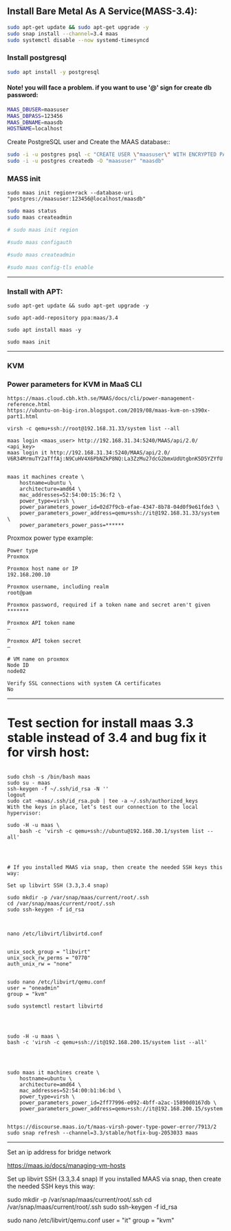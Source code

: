 ## Install Bare Metal As A Service(MASS-3.4):

```bash
sudo apt-get update && sudo apt-get upgrade -y
sudo snap install --channel=3.4 maas
sudo systemctl disable --now systemd-timesyncd
```

### Install postgresql
```bash
sudo apt install -y postgresql
```

#### Note! you will face a problem. if you want to use '@' sign for create db password:

```bash
MAAS_DBUSER=maasuser
MAAS_DBPASS=123456
MAAS_DBNAME=maasdb
HOSTNAME=localhost

```

Create PostgreSQL user and Create the MAAS database::

```bash
sudo -i -u postgres psql -c "CREATE USER \"maasuser\" WITH ENCRYPTED PASSWORD '123456'"
sudo -i -u postgres createdb -O "maasuser" "maasdb"
```

### MASS init
```
sudo maas init region+rack --database-uri "postgres://maasuser:123456@localhost/maasdb"
```


```bash
sudo maas status
sudo maas createadmin

# sudo maas init region

#sudo maas configauth

#sudo maas createadmin

#sudo maas config-tls enable
```

---

### Install with APT:

```
sudo apt-get update && sudo apt-get upgrade -y

sudo apt-add-repository ppa:maas/3.4

sudo apt install maas -y

sudo maas init

```

---

### KVM

### Power parameters for KVM in MaaS CLI 

```
https://maas.cloud.cbh.kth.se/MAAS/docs/cli/power-management-reference.html
https://ubuntu-on-big-iron.blogspot.com/2019/08/maas-kvm-on-s390x-part1.html
```



```
virsh -c qemu+ssh://root@192.168.31.33/system list --all

maas login <maas_user> http://192.168.31.34:5240/MAAS/api/2.0/ <api_key>
maas login it http://192.168.31.34:5240/MAAS/api/2.0/ V6R34MrmuTY2aTffAj:N9CuHV4X6PbNZkP8NQ:La3ZzMu27dcG2bmxUdUtgbnK5D5YZYfU


maas it machines create \
    hostname=ubuntu \
    architecture=amd64 \
    mac_addresses=52:54:00:15:36:f2 \
    power_type=virsh \
    power_parameters_power_id=02d7f9cb-efae-4347-8b78-04d0f9e61fde3 \
    power_parameters_power_address=qemu+ssh://it@192.168.31.33/system \
    power_parameters_power_pass=******
```


Proxmox power type example:
```
Power type
Proxmox

Proxmox host name or IP
192.168.200.10

Proxmox username, including realm
root@pam

Proxmox password, required if a token name and secret aren't given
*******

Proxmox API token name
—

Proxmox API token secret
—

# VM name on proxmox
Node ID
node02

Verify SSL connections with system CA certificates
No

```

----
# Test section for install maas 3.3 stable instead of 3.4 and bug fix it for virsh host:

```

sudo chsh -s /bin/bash maas  
sudo su - maas  
ssh-keygen -f ~/.ssh/id_rsa -N ''  
logout  
sudo cat ~maas/.ssh/id_rsa.pub | tee -a ~/.ssh/authorized_keys
With the keys in place, let’s test our connection to the local hypervisor:

sudo -H -u maas \
    bash -c 'virsh -c qemu+ssh://ubuntu@192.168.30.1/system list --all'




# If you installed MAAS via snap, then create the needed SSH keys this way:

Set up libvirt SSH (3.3,3.4 snap)

sudo mkdir -p /var/snap/maas/current/root/.ssh
cd /var/snap/maas/current/root/.ssh
sudo ssh-keygen -f id_rsa



nano /etc/libvirt/libvirtd.conf


unix_sock_group = "libvirt"
unix_sock_rw_perms = "0770"
auth_unix_rw = "none"


sudo nano /etc/libvirt/qemu.conf
user = "oneadmin"
group = "kvm"

sudo systemctl restart libvirtd




sudo -H -u maas \
bash -c 'virsh -c qemu+ssh://it@192.168.200.15/system list --all'




sudo maas it machines create \
    hostname=ubuntu \
    architecture=amd64 \
    mac_addresses=52:54:00:b1:b6:bd \
    power_type=virsh \
    power_parameters_power_id=2ff77996-e092-4bff-a2ac-15890d0167db \
    power_parameters_power_address=qemu+ssh://it@192.168.200.15/system 
    

https://discourse.maas.io/t/maas-virsh-power-type-power-error/7913/2
sudo snap refresh --channel=3.3/stable/hotfix-bug-2053033 maas

```
----

Set an ip address for bridge network

https://maas.io/docs/managing-vm-hosts


Set up libvirt SSH (3.3,3.4 snap)
If you installed MAAS via snap, then create the needed SSH keys this way:



sudo mkdir -p /var/snap/maas/current/root/.ssh
cd /var/snap/maas/current/root/.ssh
sudo ssh-keygen -f id_rsa

sudo nano /etc/libvirt/qemu.conf
user = "it"
group = "kvm"




